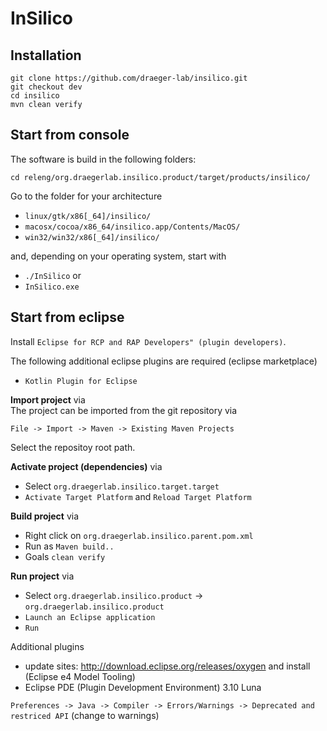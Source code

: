 # InSilico


## Installation
```
git clone https://github.com/draeger-lab/insilico.git
git checkout dev
cd insilico
mvn clean verify
```

## Start from console
The software is build in the following folders:
```
cd releng/org.draegerlab.insilico.product/target/products/insilico/

```
Go to the folder for your architecture
* `linux/gtk/x86[_64]/insilico/`
* `macosx/cocoa/x86_64/insilico.app/Contents/MacOS/`
* `win32/win32/x86[_64]/insilico/`

and, depending on your operating system, start with
* `./InSilico` or
* `InSilico.exe`

## Start from eclipse
Install `Eclipse for RCP and RAP Developers" (plugin developers)`.

The following additional eclipse plugins are required (eclipse marketplace)
* `Kotlin Plugin for Eclipse`

**Import project** via  
The project can be imported from the git repository via
```
File -> Import -> Maven -> Existing Maven Projects
```
Select the repositoy root path.

**Activate project (dependencies)** via  
* Select `org.draegerlab.insilico.target.target`
* `Activate Target Platform` and `Reload Target Platform`

**Build project** via  
* Right click on `org.draegerlab.insilico.parent.pom.xml`
* Run as `Maven build..`
* Goals `clean verify`

**Run project** via  
* Select `org.draegerlab.insilico.product` -> `org.draegerlab.insilico.product`
* `Launch an Eclipse application`
* `Run`


Additional plugins
* update sites: http://download.eclipse.org/releases/oxygen and install (Eclipse e4 Model Tooling)
* Eclipse PDE (Plugin Development Environment) 3.10 Luna

`Preferences -> Java -> Compiler -> Errors/Warnings -> Deprecated and restriced API` (change to warnings)


